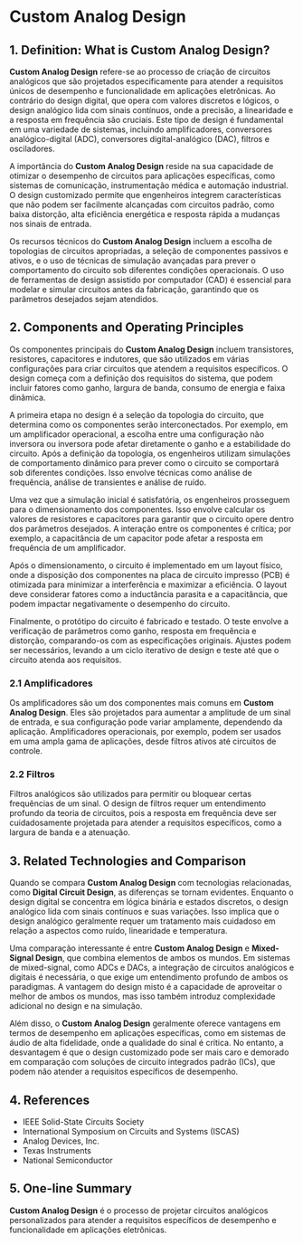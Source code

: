 # Custom Analog Design

## 1. Definition: What is **Custom Analog Design**?
**Custom Analog Design** refere-se ao processo de criação de circuitos analógicos que são projetados especificamente para atender a requisitos únicos de desempenho e funcionalidade em aplicações eletrônicas. Ao contrário do design digital, que opera com valores discretos e lógicos, o design analógico lida com sinais contínuos, onde a precisão, a linearidade e a resposta em frequência são cruciais. Este tipo de design é fundamental em uma variedade de sistemas, incluindo amplificadores, conversores analógico-digital (ADC), conversores digital-analógico (DAC), filtros e osciladores.

A importância do **Custom Analog Design** reside na sua capacidade de otimizar o desempenho de circuitos para aplicações específicas, como sistemas de comunicação, instrumentação médica e automação industrial. O design customizado permite que engenheiros integrem características que não podem ser facilmente alcançadas com circuitos padrão, como baixa distorção, alta eficiência energética e resposta rápida a mudanças nos sinais de entrada.

Os recursos técnicos do **Custom Analog Design** incluem a escolha de topologias de circuitos apropriadas, a seleção de componentes passivos e ativos, e o uso de técnicas de simulação avançadas para prever o comportamento do circuito sob diferentes condições operacionais. O uso de ferramentas de design assistido por computador (CAD) é essencial para modelar e simular circuitos antes da fabricação, garantindo que os parâmetros desejados sejam atendidos.

## 2. Components and Operating Principles
Os componentes principais do **Custom Analog Design** incluem transistores, resistores, capacitores e indutores, que são utilizados em várias configurações para criar circuitos que atendem a requisitos específicos. O design começa com a definição dos requisitos do sistema, que podem incluir fatores como ganho, largura de banda, consumo de energia e faixa dinâmica.

A primeira etapa no design é a seleção da topologia do circuito, que determina como os componentes serão interconectados. Por exemplo, em um amplificador operacional, a escolha entre uma configuração não inversora ou inversora pode afetar diretamente o ganho e a estabilidade do circuito. Após a definição da topologia, os engenheiros utilizam simulações de comportamento dinâmico para prever como o circuito se comportará sob diferentes condições. Isso envolve técnicas como análise de frequência, análise de transientes e análise de ruído.

Uma vez que a simulação inicial é satisfatória, os engenheiros prosseguem para o dimensionamento dos componentes. Isso envolve calcular os valores de resistores e capacitores para garantir que o circuito opere dentro dos parâmetros desejados. A interação entre os componentes é crítica; por exemplo, a capacitância de um capacitor pode afetar a resposta em frequência de um amplificador.

Após o dimensionamento, o circuito é implementado em um layout físico, onde a disposição dos componentes na placa de circuito impresso (PCB) é otimizada para minimizar a interferência e maximizar a eficiência. O layout deve considerar fatores como a inductância parasita e a capacitância, que podem impactar negativamente o desempenho do circuito.

Finalmente, o protótipo do circuito é fabricado e testado. O teste envolve a verificação de parâmetros como ganho, resposta em frequência e distorção, comparando-os com as especificações originais. Ajustes podem ser necessários, levando a um ciclo iterativo de design e teste até que o circuito atenda aos requisitos.

### 2.1 Amplificadores
Os amplificadores são um dos componentes mais comuns em **Custom Analog Design**. Eles são projetados para aumentar a amplitude de um sinal de entrada, e sua configuração pode variar amplamente, dependendo da aplicação. Amplificadores operacionais, por exemplo, podem ser usados em uma ampla gama de aplicações, desde filtros ativos até circuitos de controle.

### 2.2 Filtros
Filtros analógicos são utilizados para permitir ou bloquear certas frequências de um sinal. O design de filtros requer um entendimento profundo da teoria de circuitos, pois a resposta em frequência deve ser cuidadosamente projetada para atender a requisitos específicos, como a largura de banda e a atenuação.

## 3. Related Technologies and Comparison
Quando se compara **Custom Analog Design** com tecnologias relacionadas, como **Digital Circuit Design**, as diferenças se tornam evidentes. Enquanto o design digital se concentra em lógica binária e estados discretos, o design analógico lida com sinais contínuos e suas variações. Isso implica que o design analógico geralmente requer um tratamento mais cuidadoso em relação a aspectos como ruído, linearidade e temperatura.

Uma comparação interessante é entre **Custom Analog Design** e **Mixed-Signal Design**, que combina elementos de ambos os mundos. Em sistemas de mixed-signal, como ADCs e DACs, a integração de circuitos analógicos e digitais é necessária, o que exige um entendimento profundo de ambos os paradigmas. A vantagem do design misto é a capacidade de aproveitar o melhor de ambos os mundos, mas isso também introduz complexidade adicional no design e na simulação.

Além disso, o **Custom Analog Design** geralmente oferece vantagens em termos de desempenho em aplicações específicas, como em sistemas de áudio de alta fidelidade, onde a qualidade do sinal é crítica. No entanto, a desvantagem é que o design customizado pode ser mais caro e demorado em comparação com soluções de circuito integrados padrão (ICs), que podem não atender a requisitos específicos de desempenho.

## 4. References
- IEEE Solid-State Circuits Society
- International Symposium on Circuits and Systems (ISCAS)
- Analog Devices, Inc.
- Texas Instruments
- National Semiconductor

## 5. One-line Summary
**Custom Analog Design** é o processo de projetar circuitos analógicos personalizados para atender a requisitos específicos de desempenho e funcionalidade em aplicações eletrônicas.